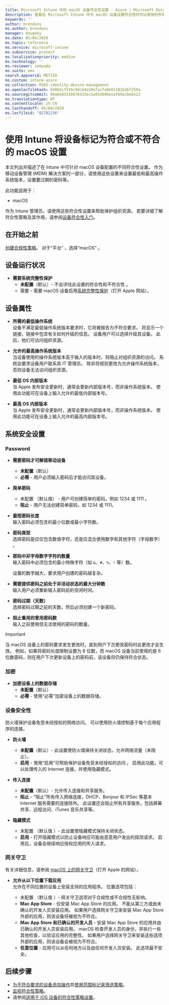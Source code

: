 ```yaml
---
title: Microsoft Intune 中的 macOS 设备符合性设置 - Azure | Microsoft Docs
description: 查看在 Microsoft Intune 中为 macOS 设备设置符合性时可以使用的所有设置的列表。 要求使用 Apple 的系统完整性保护，设置密码限制，要求使用防火墙，允许网关守卫等。
keywords: ''
author: brenduns
ms.author: brenduns
manager: dougeby
ms.date: 05/04/2020
ms.topic: reference
ms.service: microsoft-intune
ms.subservice: protect
ms.localizationpriority: medium
ms.technology: ''
ms.reviewer: samyada
ms.suite: ems
search.appverid: MET150
ms.custom: intune-azure
ms.collection: M365-identity-device-management
ms.openlocfilehash: 04063cf519c9dcb4a10e7acfa0e51181b3bf259a
ms.sourcegitcommit: 99a6e83219978433ec5a91d09beeaf69acbeb522
ms.translationtype: HT
ms.contentlocale: zh-CN
ms.lasthandoff: 05/04/2020
ms.locfileid: "82782236"
---
```

# <a name="macos-settings-to-mark-devices-as-compliant-or-not-compliant-using-intune"></a>使用 Intune 将设备标记为符合或不符合的 macOS 设置

本文列出并描述了在 Intune 中可针对 macOS 设备配置的不同符合性设置。 作为移动设备管理 (MDM) 解决方案的一部分，请使用这些设置来设置最低和最高操作系统版本，设置要过期的密码等。

此功能适用于：

- macOS

作为 Intune 管理员，请使用这些符合性设置来帮助保护组织资源。 若要详细了解符合性策略及其作用，请参阅[设备符合性入门](device-compliance-get-started.md)。

## <a name="before-you-begin"></a>在开始之前

[创建合规性策略](create-compliance-policy.md#create-the-policy)。 对于“平台”  ，选择“macOS”  。

## <a name="device-health"></a>设备运行状况

- **需要系统完整性保护**  
  - **未配置**（默认）- 不会评估此设置的符合性和不符合性  。
  - 需要  - 需要 macOS 设备启用[系统完整性保护](https://support.apple.com/HT204899)（打开 Apple 网站）。  

## <a name="device-properties"></a>设备属性

- **所需的最低操作系统**  
  设备不满足最低操作系统版本要求时，它将被报告为不符合要求。 将显示一个链接，链接中包含有关如何升级的信息。 设备用户可以选择升级其设备。 此后，他们可访问组织资源。

- **允许的最高操作系统版本**  
  当设备使用的操作系统版本高于输入的版本时，将阻止对组织资源的访问。 系统会要求设备用户联系其 IT 管理员。 除非将规则更改为允许操作系统版本，否则设备无法访问组织资源。

- **最低 OS 内部版本**  
  当 Apple 发布安全更新时，通常会更新内部版本号，而非操作系统版本。 使用此功能可在设备上输入允许的最低内部版本号。

- **最高 OS 内部版本**  
  当 Apple 发布安全更新时，通常会更新内部版本号，而非操作系统版本。 使用此功能可在设备上输入允许的最高内部版本号。

## <a name="system-security-settings"></a>系统安全设置

### <a name="password"></a>Password

- **需要密码才可解锁移动设备**  
  - **未配置**（默认） 
  - **必需** - 用户必须输入密码后才能访问其设备。

- **简单密码**  
  - 未配置  （默认值）  - 用户可创建简单的密码，例如 1234  或 1111  。
  - **阻止** - 用户无法创建简单密码，如 1234 或 1111。  

- **最短密码长度**  
  输入密码必须包含的最小位数或最小字符数。

- **密码类型**  
  选择密码是应仅包含数值字符，还是应混合使用数字和其他字符（字母数字）   。

- **密码中非字母数字字符的数量**  
  输入密码中必须包含的最小特殊字符（如 `&`、`#`、`%`、`!` 等）数。

  设置的数字越大，要求用户创建的密码越复杂。

- **需要提供密码之前处于非活动状态的最大分钟数**  
  输入用户必须重新输入密码前的空闲时间。

- **密码过期（天数）**  
  选择密码过期之前的天数，然后必须创建一个新密码。

- **阻止重用的曾用密码数**  
  输入之前使用但无法使用的密码的数量。
> [!IMPORTANT]
> 当 macOS 设备上的密码要求发生更改时，直到用户下次更改密码时此更改才会生效。 例如，如果将密码长度限制设置为 8 位数，而 macOS 设备当前使用的是 6 位数密码，则在用户下次更新设备上的密码前，该设备将仍保持符合状态。

### <a name="encryption"></a>加密

- **加密设备上的数据存储**  
  - **未配置**（默认） 
  - **必需** - 使用“必需”加密设备上的数据存储。 

### <a name="device-security"></a>设备安全性

防火墙保护设备免受未经授权的网络访问。 可以使用防火墙控制基于每个应用程序的连接。 

- **防火墙**  
  - **未配置**（默认）- 此设置使防火墙保持关闭状态，允许网络流量（未阻止）。 
  - **启用** - 使用“启用”可帮助保护设备免受未经授权的访问  。 启用此功能，可以处理传入的 Internet 连接，并使用隐藏模式。 

- **传入连接**  
  - **未配置**（默认）- 允许传入连接和共享服务。 
  - **阻止** - “阻止”所有传入网络连接，DHCP、Bonjour 和 IPSec 等基本 Internet 服务需要的连接除外。 此设置还会阻止所有共享服务，包括屏幕共享、远程访问、iTunes 音乐共享等。  

- **隐藏模式**  
  - 未配置  （默认值  ）- 此设置使隐藏模式保持关闭状态。
  - **启用** - 打开隐藏模式以防止设备响应可能由恶意用户发出的探测请求。 启用后，设备会继续响应授权应用的传入请求。  

### <a name="gatekeeper"></a>网关守卫

有关详细信息，请参阅 [macOS 上的网关守卫](https://support.apple.com/HT202491)（打开 Apple 的网站）。

- **允许从以下位置下载应用**  
  允许在不同位置的设备上安装支持的应用程序。 位置选项包括：

  - 未配置  （默认值  ）- 网关守卫选项对于合规性或不合规性无影响。  
  - **Mac App Store** - 仅安装 Mac App Store 的应用。 不能从第三方或由未确认的开发人员安装应用。 如果用户选择网关守卫来安装 Mac App Store 外部的应用，则该设备将被视为不符合。
  - **Mac App Store 和已确认的开发人员** - 安装 Mac App Store 的应用并由已确认的开发人员安装应用。 macOS 检查开发人员的身份，并执行一些其他检查，以验证应用的完整性。 如果用户选择网关守卫来安装这些选项外部的应用，则该设备会被视为不符合。
  - **任意位置** - 应用可以从任何地方以及由任何开发人员安装。 此选项最不安全。
 

## <a name="next-steps"></a>后续步骤

- [为不符合要求的设备添加操作](actions-for-noncompliance.md)并[使用范围标记来筛选策略](../fundamentals/scope-tags.md)。
- [监视符合性策略](compliance-policy-monitor.md)。
- 请参阅[适用于 iOS 设备的符合性策略设置](compliance-policy-create-ios.md)。